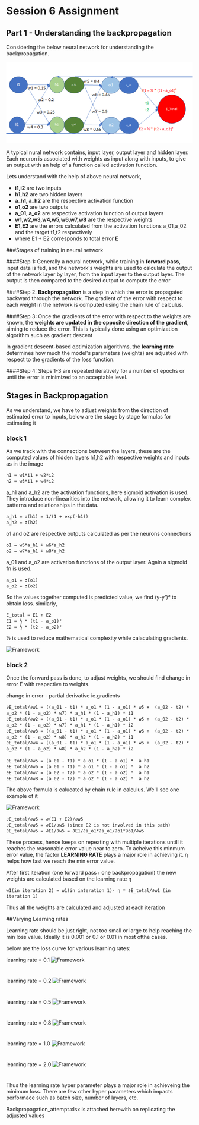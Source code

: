 # Session 6 Assignment

## Part 1 - Understanding the backpropagation

Considering the below neural network for understanding the backpropagation.

![Framework](imgs\img.png)

A typical nural network contains, input layer, output layer and hidden layer. 
Each neuron is associated with weights as input along with inputs, to give an 
output with an help of a function called activation function.

Lets understand with the help of above neural network,

- **i1,i2** are two inputs
- **h1,h2** are two hidden layers
- **a_h1, a_h2** are the respective activation function
- **o1,o2** are two outputs
- **a_01, a_o2** are respective activation function of output layers
- **w1,w2,w3,w4,w5,w6,w7,w8** are the respective weights
- **E1,E2** are the errors calculated from the activation functions a_01,a_02 and the target t1,t2 respectively
- where E1 + E2 corresponds to total error **E**

###Stages of training in neural network

####Step 1:
Generally a neural network, while training in **forward pass**, input data is fed,
and the network's weights are used to calculate the output of the network layer by layer, 
from the input layer to the output layer. 
The output is then compared to the desired output to compute the error

####Step 2:
**Backpropagation** is a step in which  the error is propagated backward through the network.
The gradient of the error with respect to each weight in the network is computed using the chain rule of calculus.

####Step 3:
Once the gradients of the error with respect to the weights are known, the **weights are updated in the 
opposite direction of the gradient**, aiming to reduce the error. This is typically done using an optimization algorithm 
such as gradient descent

In gradient descent-based optimization algorithms, the **learning rate** determines how much the model's parameters 
(weights) are adjusted with respect to the gradients of the loss function.

####Step 4:
Steps 1-3 are repeated iteratively for a number of epochs or until the error is minimized to an acceptable level.


## Stages in Backpropagation

As we understand, we have to adjust weights from the direction of estimated error to inputs, below are the stage by stage formulas for estimating it

### block 1

As we track with the connections between the layers, these are the computed values of hidden layers h1,h2 with respective weights and inputs as in the image

```
h1 = w1*i1 + w2*i2
h2 = w3*i1 + w4*i2
```
a_h1 and a_h2 are the activation functions, here sigmoid activation is used.
They introduce non-linearities into the network, allowing it to learn complex patterns and relationships in the data.

```
a_h1 = σ(h1) = 1/(1 + exp(-h1))
a_h2 = σ(h2)
```
o1 and o2 are respective outputs calculated as per the neurons connections
```
o1 = w5*a_h1 + w6*a_h2
o2 = w7*a_h1 + w8*a_h2
````
a_01 and a_o2 are activation functions of the output layer. Again a sigmoid fn is used.
```
a_o1 = σ(o1)
a_o2 = σ(o2)
```
So the values together computed is predicted value, we find (y-y')² to obtain loss.
similarly, 
```
E_total = E1 + E2
E1 = ½ * (t1 - a_o1)²
E2 = ½ * (t2 - a_o2)²
```
½ is used to reduce mathematical complexity while calaculating gradients.

![Framework](./imgs/exp.png)

### block 2
Once the forward pass is done, to adjust weights, we should find change in error E with respective to weights.

change in error - partial derivative ie.gradients
```
∂E_total/∂w1 = ((a_01 - t1) * a_o1 * (1 - a_o1) * w5 +  (a_02 - t2) * a_o2 * (1 - a_o2) * w7) * a_h1 * (1 - a_h1) * i1
∂E_total/∂w2 = ((a_01 - t1) * a_o1 * (1 - a_o1) * w5 +  (a_02 - t2) * a_o2 * (1 - a_o2) * w7) * a_h1 * (1 - a_h1) * i2
∂E_total/∂w3 = ((a_01 - t1) * a_o1 * (1 - a_o1) * w6 +  (a_02 - t2) * a_o2 * (1 - a_o2) * w8) * a_h2 * (1 - a_h2) * i1
∂E_total/∂w4 = ((a_01 - t1) * a_o1 * (1 - a_o1) * w6 +  (a_02 - t2) * a_o2 * (1 - a_o2) * w8) * a_h2 * (1 - a_h2) * i2

∂E_total/∂w5 = (a_01 - t1) * a_o1 * (1 - a_o1) *  a_h1
∂E_total/∂w6 = (a_01 - t1) * a_o1 * (1 - a_o1) *  a_h2
∂E_total/∂w7 = (a_02 - t2) * a_o2 * (1 - a_o2) *  a_h1
∂E_total/∂w8 = (a_02 - t2) * a_o2 * (1 - a_o2) *  a_h2
```

The above formula is calucated by chain rule in calculus. We'll see one example of it

![Framework](./imgs/eexp.png)

```
∂E_total/∂w5 = ∂(E1 + E2)/∂w5
∂E_total/∂w5 = ∂E1/∂w5 (since E2 is not involved in this path)
∂E_total/∂w5 = ∂E1/∂w5 = ∂E1/∂a_o1*∂a_o1/∂o1*∂o1/∂w5
```

These process, hence keeps on repeating with multiple iterations untill it reaches the reasonable error value near to zero.
To acheive this minmum error value, the factor **LEARNING RATE** plays a major role in achieving it.
η helps how fast we reach the min error value.

After first iteration (one forward pass+ one backpropagation) the new weights are calculated based on the learning rate η 

```
w1(in iteration 2) = w1(in interation 1)- η * ∂E_total/∂w1 (in iteration 1)
```

Thus all the weights are calculated and adjusted at each iteration

##Varying Learning rates

Learning rate should be just right, not too small or large to help reaching the min loss value.
Ideally it is 0.001 or 0.1 or 0.01 in most ofthe cases.

below are the loss curve for various learning rates:

learning rate = 0.1
![Framework](./imgs/n0point1.png)
#
learning rate = 0.2
![Framework](./imgs/n0point2.png)
#
learning rate = 0.5
![Framework](./imgs/n0point5.png)
#
learning rate = 0.8
![Framework](./imgs/n0point8.png)
#
learning rate = 1.0
![Framework](./imgs/n1.png)
#
learning rate = 2.0
![Framework](./imgs/n2.png)
#

Thus the learning rate hyper parameter plays a major role in achieveing the minimum loss. There are few other hyper parameters which impacts performace such as batch size, number of layers, etc.

Backpropagation_attempt.xlsx is attached herewith on replicating the adjusted values